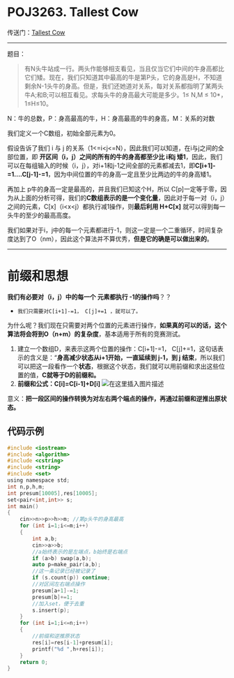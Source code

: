 ﻿# POJ3263.  Tallest Cow
传送门：[Tallest Cow](http://poj.org/problem?id=3263)


-----

题目：
>有N头牛站成一行。两头作能够相支看见，当且仅当它们中间的牛身高都比它们矮。现在，我们只知道其中最高的牛是第P头，它的身高是H，不知道剩余N-1头牛的身高。但是，我们还她道对关系，每对关系都指明了某两头牛A;和B;可以相互看见。求每头牛的身高最大可能是多少。1≤ N,M ≤ 10*，1≤H≤10。

N：牛的总数，P：身高最高的牛，H：身高最高的牛的身高，M：关系的对数

我们定义一个C数组，初始全部元素为0。

假设告诉了我们  i   与 j 的关系（1<=i<j<=N），因此我们可以知道，在i与j之间的全部位置，即 **开区间（i，j）之间的所有的牛的身高都至少比 i和j 矮1**，因此，我们可以在每组输入的时候（i，j），对i+1和j-1之间全部的元素都减去1，即**C[i+1]-=1....C[j-1]-=1**，因为中间位置的牛的身高一定且至少比两边的牛的身高矮1。

再加上	p牛的身高一定是最高的，并且我们已知这个H，所以 C[p]一定等于零，因为从上面的分析可得，我们的**C数组表示的是一个变化量**，因此对于每一对（i，j）之间的元素，C[x]（i<x<j）都执行减1操作，则**最后利用 H+C[x]** 就可以得到每一头牛的至少的最高高度。

我们如果对于i，j中的每一个元素都进行-1，则这一定是一个二重循环，时间复杂度达到了O（nm），因此这个算法并不算优秀，**但是它的确是可以做出来的**。

----

# 前缀和思想

**我们有必要对（i，j）中的每一个 元素都执行 -1的操作吗**？？

* `我们只需要对C[i+1]-=1， C[j]+=1 ，就可以了。`

为什么呢？我们现在只需要对两个位置的元素进行操作，**如果真的可以的话，这个算法将会将到O（n+m）的复杂度**，基本适用于所有的竞赛测试。


1. 建立一个数组D，来表示这两个位置的操作：C[i+1]-=1， C[j]+=1，这句话表示的含义是：“**身高减少状态从i+1开始，一直延续到 j-1，到 j 结束**，所以我们可以把这一段看作一个**状态**，根据这个状态，我们就可以用前缀和求出这些位置的值，**C就等于D的前缀和。**
2.  **前缀和公式：C[i]=C[i-1]+D[i]**
![在这里插入图片描述](https://img-blog.csdnimg.cn/7db62d7a4f454c599d5c9550752f2e76.png)

意义：**把一段区间的操作转换为对左右两个端点的操作，再通过前缀和逆推出原状态。**


## 代码示例

```c
#include <iostream>
#include <algorithm>
#include <cstring>
#include <string>
#include <set>
using namespace std;
int n,p,h,m;
int presum[10005],res[10005];
set<pair<int,int>> s;
int main()
{
    cin>>n>>p>>h>>m; //第p头牛的身高最高
    for (int i=1;i<=m;i++)
    {
        int a,b;
        cin>>a>>b;
        //a始终表示的是左端点，b始终是右端点
        if (a>b) swap(a,b);
        auto p=make_pair(a,b);
        //这一条记录已经被记录了
        if (s.count(p)) continue;
        //对区间左右端点操作
        presum[a+1]-=1;
        presum[b]+=1;
        //加入set，便于去重
        s.insert(p);
    }
    for (int i=1;i<=n;i++)
    {
        //前缀和逆推原状态
        res[i]=res[i-1]+presum[i];
        printf("%d ",h+res[i]);
    }
	return 0;
}
```

